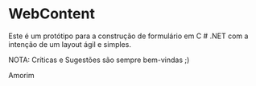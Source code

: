 # WebContent

Este é um protótipo para a construção de formulário em C # .NET com a intenção de um layout ágil e simples.

NOTA: Críticas e Sugestões são sempre bem-vindas ;)

Amorim
